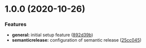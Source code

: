 # 1.0.0 (2020-10-26)


### Features

* **general:** initial setup feature ([892d39b](https://github.com/Furlanetti/git-semver-test/commit/892d39b497962252643dd195997c8185afd35260))
* **semanticrelease:** configuration of semantic release ([25cc045](https://github.com/Furlanetti/git-semver-test/commit/25cc045e7e85b903378cc4569ebf643bde417fc2))
